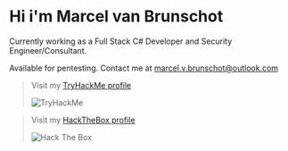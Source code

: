 # Hi i'm Marcel van Brunschot
Currently working as a Full Stack C# Developer and Security Engineer/Consultant.

Available for pentesting. Contact me at marcel.v.brunschot@outlook.com

> Visit my [TryHackMe profile](https://tryhackme.com/p/mystr0)
> 
> <img src="https://tryhackme-badges.s3.amazonaws.com/mystr0.png" alt="TryHackMe">

> Visit my [HackTheBox profile](https://www.hackthebox.com/home/users/profile/384853)
> 
> <img src="http://www.hackthebox.eu/badge/image/384853" alt="Hack The Box">
